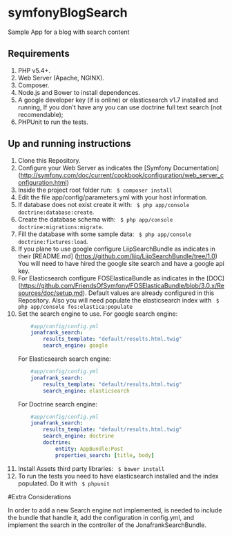 
# symfonyBlogSearch
Sample App for a blog with search content

## Requirements
1. PHP v5.4+.
2. Web Server (Apache, NGINX).
3. Composer.
4. Node.js and Bower to install dependences.
5. A google developer key (if is online) or elasticsearch v1.7 installed and running, If you don't have any you can use doctrine full text search (not recomendable);
6. PHPUnit to run the tests.

## Up and running instructions
1. Clone this Repository.
2. Configure your Web Server as indicates the  [Symfony Documentation] (http://symfony.com/doc/current/cookbook/configuration/web_server_configuration.html)
3. Inside the project root folder run:  ` $ composer install`
4. Edit the file app/config/parameters.yml with your host information.
5. If database does not exist create it with: ` $ php app/console doctrine:database:create`.
6. Create the database schema with: ` $ php app/console doctrine:migrations:migrate`.
7. Fill the database with some sample data: ` $ php app/console doctrine:fixtures:load`.
8. If you plane to use google configure LiipSearchBundle as indicates in their [README.md] (https://github.com/liip/LiipSearchBundle/tree/1.0)
    You will need to have hired the google site search and have a google api key.
9. For Elasticsearch configure FOSElasticaBundle as indicates in the [DOC] (https://github.com/FriendsOfSymfony/FOSElasticaBundle/blob/3.0.x/Resources/doc/setup.md). Default              values are already configured in this Repository. Also you will need populate the elasticsearch index with ` $ php app/console fos:elastica:populate`
10. Set the search engine to use.
    For google search engine:
    ```yaml
        #app/config/config.yml
        jonafrank_search:
            results_template: "default/results.html.twig"
            search_engine: google
    ```
    For Elasticsearch search engine:
    ```yaml
        #app/config/config.yml
        jonafrank_search:
            results_template: "default/results.html.twig"
            search_engine: elasticsearch
    ```
    For Doctrine search engine:
    ```yaml
        #app/config/config.yml
        jonafrank_search:
            results_template: "default/results.html.twig"
            search_engine: doctrine
            doctrine:
                entity: AppBundle:Post
                properties_search: [title, body]
    ```
11. Install Assets third party libraries: ` $ bower install`
12. To run the tests you need to have elasticsearch installed and the index populated. Do it with ` $ phpunit`

#Extra Considerations

In order to add a new Search engine not implemented, is needed to include the bundle that handle it, add the configuration in config.yml,
and implement the search in the controller of the JonafrankSearchBundle.
